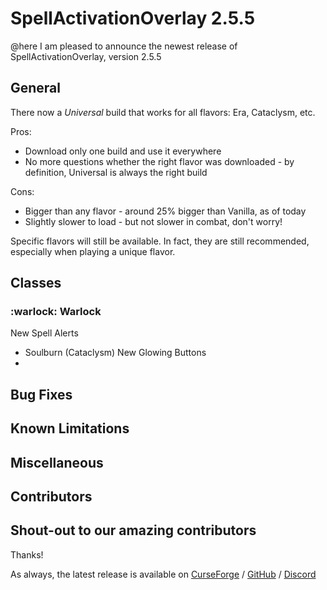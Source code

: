 # SpellActivationOverlay 2.5.5
@here I am pleased to announce the newest release of SpellActivationOverlay, version 2.5.5
## General
There now a _Universal_ build that works for all flavors: Era, Cataclysm, etc.

Pros:
- Download only one build and use it everywhere
- No more questions whether the right flavor was downloaded - by definition, Universal is always the right build

Cons:
- Bigger than any flavor - around 25% bigger than Vanilla, as of today
- Slightly slower to load - but not slower in combat, don't worry!

Specific flavors will still be available. In fact, they are still recommended, especially when playing a unique flavor.
## Classes
### :warlock:  Warlock
New Spell Alerts
- Soulburn (Cataclysm)
New Glowing Buttons
- 
## Bug Fixes
## Known Limitations
## Miscellaneous
## Contributors
Shout-out to our amazing contributors
- 
Thanks!

As always, the latest release is available on [CurseForge](https://www.curseforge.com/wow/addons/spellactivationoverlay) / [GitHub](https://github.com/ennvina/spellactivationoverlay/releases/latest) / [Discord](https://discord.com/channels/1013194771969355858/1379111832207228938)